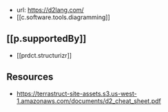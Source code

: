 
- url: https://d2lang.com/
- [[c.software.tools.diagramming]]
  
## [[p.supportedBy]]

- [[prdct.structurizr]]

## Resources

- https://terrastruct-site-assets.s3.us-west-1.amazonaws.com/documents/d2_cheat_sheet.pdf